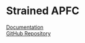 # Strained APFC

[Documentation](https://maromei.github.io/strained_apfc/) <br>
[GitHub Repository](https://github.com/maromei/strained_apfc)
